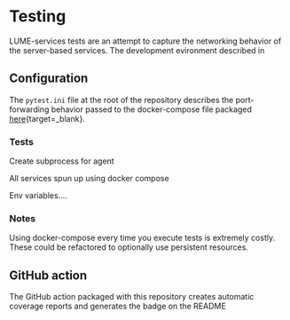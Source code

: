 # Testing

LUME-services tests are an attempt to capture the networking behavior of the server-based services. The development evironment described in

## Configuration
The `pytest.ini` file at the root of the repository describes the port-forwarding behavior passed to the docker-compose file packaged [here](https://github.com/slaclab/lume-services/blob/main/lume_services/docker/files/docker-compose.yml){target=_blank}.


### Tests



Create subprocess for agent


All services spun up using docker compose

Env variables....

### Notes

Using docker-compose every time you execute tests is extremely costly. These could be refactored to optionally use persistent resources.


## GitHub action

The GitHub action packaged with this repository creates automatic coverage reports and generates the badge on the README
